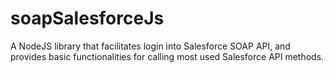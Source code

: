 # soapSalesforceJs
A NodeJS library that facilitates login into Salesforce SOAP API, and provides basic functionalities for calling most used Salesforce API methods.

